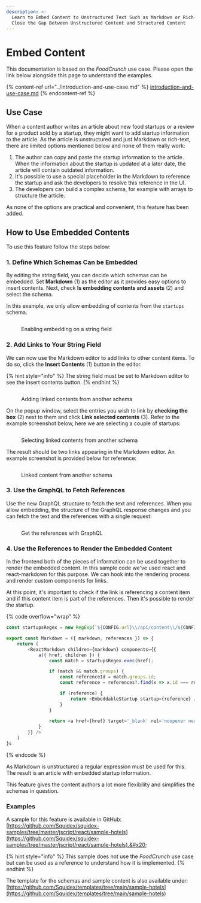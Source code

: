 ```yaml
---
description: >-
  Learn to Embed Content to Unstructured Text Such as Markdown or Rich-Text to
  Close the Gap Between Unstructured Content and Structured Content
---
```


# Embed Content

This documentation is based on the _FoodCrunch_ use case. Please open the link below alongside this page to understand the examples.

{% content-ref url="../introduction-and-use-case.md" %}
[introduction-and-use-case.md](../introduction-and-use-case.md)
{% endcontent-ref %}

## Use Case

When a content author writes an article about new food startups or a review for a product sold by a startup, they might want to add startup information to the article. As the article is unstructured and just Markdown or rich-text, there are limited options mentioned below and none of them really work:

1. The author can copy and paste the startup information to the article. When the information about the startup is updated at a later date, the article will contain outdated information.
2. It's possible to use a special placeholder in the Markdown to reference the startup and ask the developers to resolve this reference in the UI.
3. The developers can build a complex schema, for example with arrays to structure the article.

As none of the options are practical and convenient, this feature has been added.

## How to Use Embedded Contents

To use this feature follow the steps below:

### 1. Define Which Schemas Can be Embedded

By editing the string field, you can decide which schemas can be embedded. Set **Markdown** (1) as the editor as it provides easy options to insert contents. Next, check **Is embedding contents and assets** (2) and select the schema.&#x20;

In this example, we only allow embedding of contents from the `startups` schema.

<figure><img src="../../.gitbook/assets/2023-05-01_15-48.png" alt=""><figcaption><p>Enabling embedding on a string field</p></figcaption></figure>

### 2. Add Links to Your String Field

We can now use the Markdown editor to add links to other content items. To do so, click the **Insert Contents** (1) button in the editor.&#x20;

{% hint style="info" %}
The string field must be set to Markdown editor to see the insert contents button.
{% endhint %}

<figure><img src="../../.gitbook/assets/2023-05-01_15-32.png" alt=""><figcaption><p>Adding linked contents from another schema</p></figcaption></figure>

On the popup window, select the entries you wish to link by **checking the box** (2) next to them and click **Link selected contents** (3). Refer to the example screenshot below, here we are selecting a couple of startups:

<figure><img src="../../.gitbook/assets/2023-05-01_15-35.png" alt=""><figcaption><p>Selecting linked contents from another schema</p></figcaption></figure>

The result should be two links appearing in the Markdown editor. An example screenshot is provided below for reference:

<figure><img src="../../.gitbook/assets/2023-05-01_15-41.png" alt=""><figcaption><p>Linked content from another schema</p></figcaption></figure>

### 3. Use the GraphQL to Fetch References

Use the new GraphQL structure to fetch the text and references. When you allow embedding, the structure of the GraphQL response changes and you can fetch the text and the references with a single request:

<figure><img src="../../.gitbook/assets/2023-05-01_21-16.png" alt=""><figcaption><p>Get the references with GraphQL</p></figcaption></figure>

### 4. Use the References to Render the Embedded Content

In the frontend both of the pieces of information can be used together to render the embedded content. In this sample code we've used react and react-markdown for this purpose. We can hook into the rendering process and render custom components for links.

At this point, it's important to check if the link is referencing  a content item and if this content item is part of the references. Then it's possible to render the startup.

{% code overflow="wrap" %}
```javascript
const startupsRegex = new RegExp(`${CONFIG.url}\\/api/content\\/${CONFIG.appName}\\/startups/(?<id>[a-z0-9\\-]+)`);

export const Markdown = ({ markdown, references }) => {
    return (
        <ReactMarkdown children={markdown} components={{
            a({ href, children }) {
                const match = startupsRegex.exec(href);

                if (match && match.groups) {
                    const referenceId = match.groups.id;
                    const reference = references?.find(x => x.id === referenceId);

                    if (reference) {
                        return <EmbeddableStartup startup={reference} />;
                    }
                } 
                
                return <a href={href} target='_blank' rel='noopener noreferrer'>{children}</a>;
            }
        }} />
    )
}s
```
{% endcode %}

As Markdown is unstructured  a regular expression must be used for this. The result is an article with embedded startup information.

This feature gives the content authors a lot more flexibility and simplifies the schemas in question.

### Examples

A sample for this feature is available in GitHub: [https://github.com/Squidex/squidex-samples/tree/master/jscript/react/sample-hotels](https://github.com/Squidex/squidex-samples/tree/master/jscript/react/sample-hotels).&#x20;

{% hint style="info" %}
This sample does not use the _FoodCrunch_ use case but can be used as a reference to understand how it is implemented.
{% endhint %}

The template for the schemas and sample content is also available under: [https://github.com/Squidex/templates/tree/main/sample-hotels](https://github.com/Squidex/templates/tree/main/sample-hotels)
